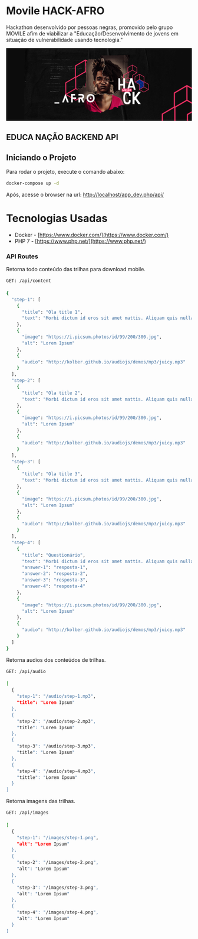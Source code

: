 # Movile HACK-AFRO

Hackathon desenvolvido por pessoas negras, promovido pelo grupo MOVILE afim de viabilizar a "Educação/Desenvolvimento de jovens em situação de vulnerabilidade usando tecnologia."

![Carrosel da pagina home](./docs/img/header-hack-afro.png)


## EDUCA **N**AÇÃO BACKEND API

## Iniciando o Projeto 

Para rodar o projeto, execute o comando abaixo:

```sh
docker-compose up -d
```

Após, acesse o browser na url: [http://localhost/app_dev.php/api/](http://localhost/app_dev.php/api/)

# Tecnologias Usadas

* Docker - [https://www.docker.com/](https://www.docker.com/)
* PHP 7 - [https://www.php.net/](https://www.php.net/)


### API Routes

Retorna todo conteúdo das trilhas para download mobile.
```bash
GET: /api/content

{
  "step-1": [
    {
      "title": "Ola title 1",
      "text": "Morbi dictum id eros sit amet mattis. Aliquam quis nulla mollis, feugiat ipsum ut, euismod mauris. Sed at condimentum diam. Cras eleifend neque eu tristique porttitor. Etiam non augue ex. Praesent at ultrices mauris. Orci varius natoque penatibus et magnis dis parturient montes, nascetur ridiculus mus."
    },
    {
      "image": "https://i.picsum.photos/id/99/200/300.jpg",
      "alt": "Lorem Ipsum"
    },
    {
      "audio": "http://kolber.github.io/audiojs/demos/mp3/juicy.mp3"
    }
  ],
  "step-2": [
    {
      "title": "Ola title 2",
      "text": "Morbi dictum id eros sit amet mattis. Aliquam quis nulla mollis, feugiat ipsum ut, euismod mauris. Sed at condimentum diam. Cras eleifend neque eu tristique porttitor. Etiam non augue ex. Praesent at ultrices mauris. Orci varius natoque penatibus et magnis dis parturient montes, nascetur ridiculus mus."
    },
    {
      "image": "https://i.picsum.photos/id/99/200/300.jpg",
      "alt": "Lorem Ipsum"
    },
    {
      "audio": "http://kolber.github.io/audiojs/demos/mp3/juicy.mp3"
    }
  ],
  "step-3": [
    {
      "title": "Ola title 3",
      "text": "Morbi dictum id eros sit amet mattis. Aliquam quis nulla mollis, feugiat ipsum ut, euismod mauris. Sed at condimentum diam. Cras eleifend neque eu tristique porttitor. Etiam non augue ex. Praesent at ultrices mauris. Orci varius natoque penatibus et magnis dis parturient montes, nascetur ridiculus mus."
    },
    {
      "image": "https://i.picsum.photos/id/99/200/300.jpg",
      "alt": "Lorem Ipsum"
    },
    {
      "audio": "http://kolber.github.io/audiojs/demos/mp3/juicy.mp3"
    }
  ],
  "step-4": [
    {
      "title": "Questionário",
      "text": "Morbi dictum id eros sit amet mattis. Aliquam quis nulla mollis, feugiat ipsum ut, euismod mauris. Sed at condimentum diam. Cras eleifend neque eu tristique porttitor. Etiam non augue ex. Praesent at ultrices mauris. Orci varius natoque penatibus et magnis dis parturient montes, nascetur ridiculus mus.",
      "answer-1": "resposta-1",
      "answer-2": "resposta-2",
      "answer-3": "resposta-3",
      "answer-4": "resposta-4"
    },
    {
      "image": "https://i.picsum.photos/id/99/200/300.jpg",
      "alt": "Lorem Ipsum"
    },
    {
      "audio": "http://kolber.github.io/audiojs/demos/mp3/juicy.mp3"
    }
  ]
}
```

Retorna audios dos conteúdos de trilhas.
```bash
GET: /api/audio

[
  {
    "step-1": "/audio/step-1.mp3",
    "title": "Lorem Ipsum"
  },
  {
    "step-2": "/audio/step-2.mp3",
    "title": "Lorem Ipsum"
  },
  {
    "step-3": "/audio/step-3.mp3",
    "title": "Lorem Ipsum"
  },
  {
    "step-4": "/audio/step-4.mp3",
    "tittle": "Lorem Ipsum"
  }
]

```

Retorna imagens das trilhas.
```bash
GET: /api/images

[
  {
    "step-1": "/images/step-1.png",
    "alt": "Lorem Ipsum"
  },
  {
    "step-2": "/images/step-2.png",
    "alt": "Lorem Ipsum"
  },
  {
    "step-3": "/images/step-3.png",
    "alt": "Lorem Ipsum"
  },
  {
    "step-4": "/images/step-4.png",
    "alt": "Lorem Ipsum"
  }
]

```